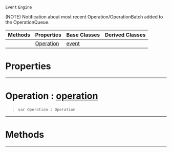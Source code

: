  `Event` `Engine`



(NOTE) Notification about most recent Operation/OperationBatch added to the OperationQueue.

|Methods|Properties|Base Classes|Derived Classes|
|---|---|---|---|
| |[ Operation](https://github.com/ZilchEngine/ZilchDocs/blob/master/code_reference/class_reference/operationqueueevent.markdown#operation-zero-engine-do)|[event](https://github.com/ZilchEngine/ZilchDocs/blob/master/code_reference/class_reference/event.markdown)| |


 #  Properties


---  
 #  Operation : [operation](https://github.com/ZilchEngine/ZilchDocs/blob/master/code_reference/class_reference/operation.markdown)

> 
> ``` lang=cpp, name=Nada
> var Operation : Operation


---  
 #  Methods


---  
 

 